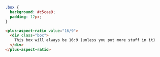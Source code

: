 ```css [style]
.box {
  background: #c5cae9;
  padding: 12px;
}
```

```html [template]
<plus-aspect-ratio value="16/9">
  <div class="box">
    This box will always be 16:9 (unless you put more stuff in it)
  </div>
</plus-aspect-ratio>
```